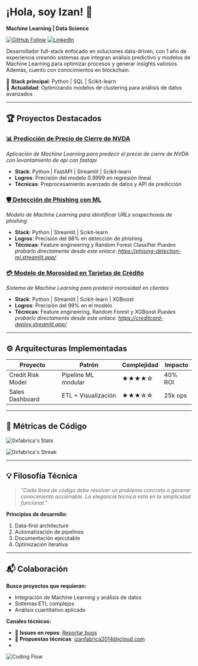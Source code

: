 # ¡Hola, soy Izan! 👋  
**Machine Learning | Data Science**  

[![GitHub Follow](https://img.shields.io/github/followers/0xfabrica?label=Follow%20My%20Code&style=social)](https://github.com/0xfabrica)
[![LinkedIn](https://img.shields.io/badge/LinkedIn-Professional%20Profile-blue?style=flat&logo=linkedin)](https://www.linkedin.com/in/izan-medkouri-a01071266/)

Desarrollador full-stack enfocado en soluciones data-driven, con 1 año de experiencia creando sistemas que integran análisis predictivo y modelos de Machine Learning para optimizar procesos y generar insights valiosos. Además, cuento con conocimientos en blockchain.

🔧 **Stack principal**: Python | SQL | Scikit-learn  
🌱 **Actualidad**: Optimizando modelos de clustering para análisis de datos avanzados

---

## 🏆 Proyectos Destacados

### [📊 Predicción de Precio de Cierre de NVDA](https://github.com/0xfabrica/nvda_lr)
_Aplicación de Machine Learning para predecir el precio de cierre de NVDA con levantamiento de api con fastapi_
- **Stack**: Python | FastAPI | Streamlit | Scikit-learn
- **Logros**: Precisión del modelo 0.9999 en regresión lineal
- **Técnicas**: Preprocesamiento avanzado de datos y API de predicción

### [🛡️ Detección de Phishing con ML](https://github.com/0xfabrica/phising-detection-ml)
_Modelo de Machine Learning para identificar URLs sospechosas de phishing_
- **Stack**: Python | Streamlit | Scikit-learn
- **Logros**: Precisión del 98% en detección de phishing
- **Técnicas**: Feature engineering y Random Forest Classifier
_Puedes probarlo directamente desde este enlace: https://phising-detection-ml.streamlit.app/_

### [💳 Modelo de Morosidad en Tarjetas de Crédito](https://creditcard-deploy.streamlit.app/)
*Sistema de Machine Learning para predecir morosidad en clientes*

- **Stack**: Python | Streamlit | Scikit-learn | XGBoost
- **Logros**: Precisión del 99% en el modelo
- **Técnicas**: Feature engineering, Random Forest y XGBoost
_Puedes probarlo directamente desde este enlace: https://creditcard-deploy.streamlit.app/_




---

## ⚙️ Arquitecturas Implementadas

| Proyecto           | Patrón                 | Complejidad | Impacto  |
|--------------------|------------------------|-------------|----------|
| Credit Risk Model  | Pipeline ML modular    | ★★★★☆      | 40% ROI  |
| Sales Dashboard    | ETL + Visualización    | ★★★☆☆      | 25k ops  |

---

## 📌 Métricas de Código

![0xfabrica's Stats](https://github-readme-stats.vercel.app/api?username=0xfabrica&theme=nightowl&show_icons=true&hide_border=true&count_private=true)

![0xfabrica's Streak](https://github-readme-streak-stats.herokuapp.com/?user=0xfabrica&theme=nightowl&hide_border=true)

---

## 💡 Filosofía Técnica

> _"Cada línea de código debe resolver un problema concreto o generar conocimiento accionable. La elegancia técnica está en la simplicidad funcional."_

**Principios de desarrollo:**
1. Data-first architecture
2. Automatización de pipelines
3. Documentación ejecutable
4. Optimización iterativa

---

## 📬 Colaboración

**Busco proyectos que requieran:**
- Integración de Machine Learning y análisis de datos
- Sistemas ETL complejos
- Análisis cuantitativo aplicado

**Canales técnicos:**
- 🐛 **Issues en repos**: [Reportar bugs](https://github.com/0xfabrica/sales_data/issues)
- 📄 **Propuestas técnicas**: izanfabrica2014@icloud.com
- 
![Coding Flow](https://media.giphy.com/media/LMcB8XospGZO8UQq87/giphy.gif)

